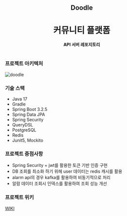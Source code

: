 <div align="center">
  <br>
  <h2> Doodle </h2>
  <h1> 커뮤니티 플랫폼 </h1>
  <strong>API 서버 레포지토리</strong>
</div>
<br>

### 프로젝트 아키텍처
![doodle](https://github.com/seeeeeeong/doodle/assets/136677284/90e2959a-8f2c-49ba-a509-2d16f98d9f2b)


### 기술 스택

- Java 17
- Gradle
- Spring Boot 3.2.5
- Spring Data JPA
- Spring Security
- QueryDSL
- PostgreSQL
- Redis
- Junit5, Mockito

### 프로젝트 중점사항

- Spring Security + jwt를 활용한 토큰 기반 인증 구현
- DB 조회를 최소화 하기 위헤 user 데이터는 redis 캐시를 활용
- alarm api의 경우 kafka를 활용하여 비동기적으로 처리
- 알람 데이터 조회시 인덱스를 활용하여 조회 성능 개선


### 프로젝트 위키

[WIKI](/doodle_wiki.md)




